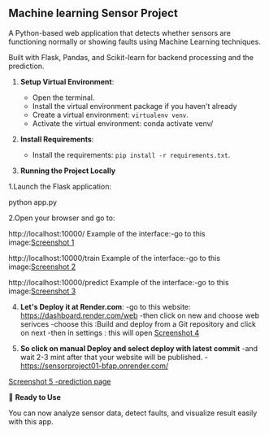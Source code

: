 ## Machine learning Sensor Project

A Python-based web application that detects whether sensors are functioning normally or showing faults using Machine Learning techniques.

Built with Flask, Pandas, and Scikit-learn for backend processing and the prediction.

1. **Setup Virtual Environment**:
   - Open the terminal.
   - Install the virtual environment package if you haven't already
   - Create a virtual environment: `virtualenv venv`.
   - Activate the virtual environment:
    conda activate venv/


2. **Install Requirements**:
   - Install the requirements: `pip install -r requirements.txt`.

3. **Running the Project Locally**

1.Launch the Flask application:

python app.py

2.Open your browser and go to:

http://localhost:10000/
Example of the interface:-go to this image:[Screenshot 1](screenshots/Screenshot_2025-09-27_142720.png)

http://localhost:10000/train
Example of the interface:-go to this image:[Screenshot 2](screenshots/Screenshot_2025-09-27_143117.png)

http://localhost:10000/predict
Example of the interface:-go to this image:[Screenshot 3](screenshots/Screenshot_2025-09-27_142303.png)

   
4. **Let's Deploy it at Render.com**:
   -go to this website: https://dashboard.render.com/web
   -then click on new and choose web serivces
   -choose this :Build and deploy from a Git repository and click on next
   -then in settings : this will open [Screenshot 4 ](screenshots/Screenshot_2025-09-27_113600.png)


6. **So click on manual Deploy and select deploy with latest commit**
   -and wait 2-3 mint after that your website will be published.
   -https://sensorproject01-bfap.onrender.com/
   
   
[Screenshot 5 -prediction page](screenshots/Screenshot_2025-09-27_142303.png)


🚀 **Ready to Use**

You can now analyze sensor data, detect faults, and visualize result easily with this app.